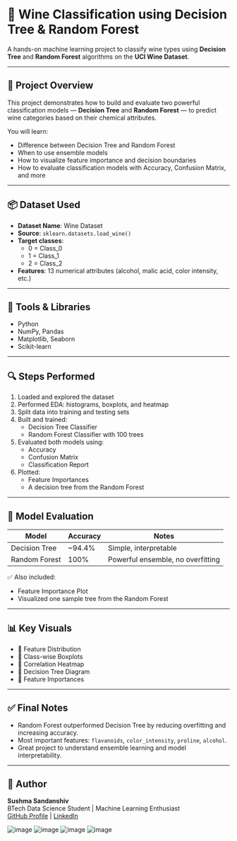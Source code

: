 # 🍷 Wine Classification using Decision Tree & Random Forest

A hands-on machine learning project to classify wine types using **Decision Tree** and **Random Forest** algorithms on the **UCI Wine Dataset**.

---

## 🧠 Project Overview

This project demonstrates how to build and evaluate two powerful classification models — **Decision Tree** and **Random Forest** — to predict wine categories based on their chemical attributes.

You will learn:

- Difference between Decision Tree and Random Forest
- When to use ensemble models
- How to visualize feature importance and decision boundaries
- How to evaluate classification models with Accuracy, Confusion Matrix, and more

---

## 📦 Dataset Used

- **Dataset Name**: Wine Dataset  
- **Source**: `sklearn.datasets.load_wine()`  
- **Target classes**:
  - 0 = Class_0
  - 1 = Class_1
  - 2 = Class_2  
- **Features**: 13 numerical attributes (alcohol, malic acid, color intensity, etc.)

---

## 🧪 Tools & Libraries

- Python
- NumPy, Pandas
- Matplotlib, Seaborn
- Scikit-learn

---

## 🔍 Steps Performed

1. Loaded and explored the dataset
2. Performed EDA: histograms, boxplots, and heatmap
3. Split data into training and testing sets
4. Built and trained:
   - Decision Tree Classifier
   - Random Forest Classifier with 100 trees
5. Evaluated both models using:
   - Accuracy
   - Confusion Matrix
   - Classification Report
6. Plotted:
   - Feature Importances
   - A decision tree from the Random Forest

---

## 🧠 Model Evaluation

| Model              | Accuracy | Notes                             |
|-------------------|----------|-----------------------------------|
| Decision Tree      | ~94.4%   | Simple, interpretable             |
| Random Forest      | 100%     | Powerful ensemble, no overfitting |

✅ Also included:
- Feature Importance Plot  
- Visualized one sample tree from the Random Forest

---

## 📊 Key Visuals

- 📌 Feature Distribution
- 📌 Class-wise Boxplots
- 📌 Correlation Heatmap
- 📌 Decision Tree Diagram
- 📌 Feature Importances

---

## ✅ Final Notes

- Random Forest outperformed Decision Tree by reducing overfitting and increasing accuracy.
- Most important features: `flavanoids`, `color_intensity`, `proline`, `alcohol`.
- Great project to understand ensemble learning and model interpretability.

---

## 💼 Author

**Sushma Sandanshiv**  
BTech Data Science Student | Machine Learning Enthusiast  
[GitHub Profile](https://github.com/sushma-prog) | [LinkedIn](https://www.linkedin.com/in/sushma-sandanshiv-2740422b7)

![image](https://github.com/user-attachments/assets/3044ff27-04a5-4ab5-aa71-a8c07330ad87)
![image](https://github.com/user-attachments/assets/cdf5ff63-3577-452a-bfed-77f1dfd06b70)
![image](https://github.com/user-attachments/assets/f3b38a9b-7ceb-4c11-8f11-092c996a5173)
![image](https://github.com/user-attachments/assets/3a5d1d32-1fee-475e-846f-999537a659b2)

